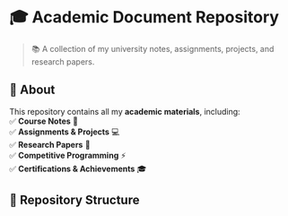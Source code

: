 # 🎓 Academic Document Repository  
> 📚 A collection of my university notes, assignments, projects, and research papers.  

## 📌 About  
This repository contains all my **academic materials**, including:  
✅ **Course Notes** 📖  
✅ **Assignments & Projects** 💻  
✅ **Research Papers** 📜  
✅ **Competitive Programming** ⚡  
✅ **Certifications & Achievements** 🎓  

## 📁 Repository Structure  
